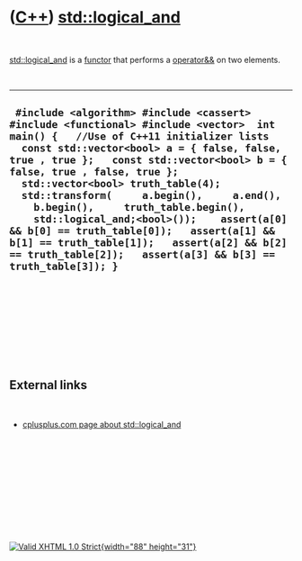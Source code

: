



 

 

 

 

 

([C++](Cpp.htm)) [std::logical\_and](CppLogical_and.htm)
========================================================

 

[std::logical\_and](CppLogical_not.htm) is a [functor](CppFunctor.htm)
that performs a [operator&&](CppOperatorLogicalAnd.htm) on two elements.

 

  -----------------------------------------------------------------------------------------------------------------------------------------------------------------------------------------------------------------------------------------------------------------------------------------------------------------------------------------------------------------------------------------------------------------------------------------------------------------------------------------------------------------------------------------------------------------------------------------------------
  ` #include <algorithm> #include <cassert> #include <functional> #include <vector>  int main() {   //Use of C++11 initializer lists   const std::vector<bool> a = { false, false, true , true };   const std::vector<bool> b = { false, true , false, true };    std::vector<bool> truth_table(4);   std::transform(     a.begin(),     a.end(),     b.begin(),     truth_table.begin(),     std::logical_and;<bool>());    assert(a[0] && b[0] == truth_table[0]);   assert(a[1] && b[1] == truth_table[1]);   assert(a[2] && b[2] == truth_table[2]);   assert(a[3] && b[3] == truth_table[3]); }`
  -----------------------------------------------------------------------------------------------------------------------------------------------------------------------------------------------------------------------------------------------------------------------------------------------------------------------------------------------------------------------------------------------------------------------------------------------------------------------------------------------------------------------------------------------------------------------------------------------------

 

 

 

 

 

External links
--------------

 

-   [cplusplus.com page about
    std::logical\_and](http://www.cplusplus.com/reference/std/functional/logical_and)

 

 

 

 

 





 

[![Valid XHTML 1.0 Strict](valid-xhtml10.png){width="88"
height="31"}](http://validator.w3.org/check?uri=referer)
